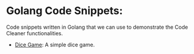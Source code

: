 # Golang Code Snippets:

Code snippets written in Golang that we can use to demonstrate the Code Cleaner functionalities.

- [Dice Game](./dice-game.go): A simple dice game.